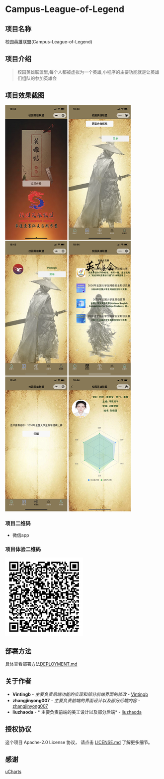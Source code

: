 <!--
 * @Date: 2020-11-13 18:37:57
 * @LastEditors: Vinting
 * @LastEditTime: 2020-11-13 20:14:38
-->
# Campus-League-of-Legend
## 项目名称
校园英雄联盟(Campus-League-of-Legend)
## 项目介绍
> 校园英雄联盟里,每个人都被虚拟为一个英雄,小程序的主要功能就是让英雄们组队的参加英雄会

## 项目效果截图
![](example/images/1.PNG)
![](example/images/2.PNG)
![](example/images/3.PNG)
![](example/images/4.PNG)
![](example/images/5.PNG)
![](example/images/6.PNG)


### 项目二维码

- 微信app

### 项目体验二维码
![](example/images/qrcode.PNG)
## 部署方法

具体查看部署方法[DEPLOYMENT.md](DEPLOYMENT.md)

## 关于作者

* **Vintingb** - *主要负责后端功能的实现和部分前端界面的修改* - [Vintingb](https://github.com/vintingb)
* **zhangjinyong007** - *主要负责前端的界面设计以及部分后端内容* - [zhangjinyong007](https://github.com/zhangjinyong007)
* **liuzhaoda** - *  主要负责前端的美工设计以及部分后端* - [liuzhaoda](https://github.com/liuzhaoda)

## 授权协议

这个项目 Apache-2.0 License 协议， 请点击 [LICENSE.md](LICENSE) 了解更多细节。

## 感谢
[uCharts](https://gitee.com/uCharts/uCharts)
